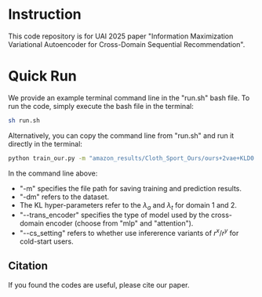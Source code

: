 # **Instruction**

This code repository is for UAI 2025 paper "Information Maximization Variational Autoencoder for Cross-Domain Sequential Recommendation".

# **Quick Run**

We provide an example terminal command line in the "run.sh" bash file. To run the code, simply execute the bash file in the terminal:

```bash
sh run.sh
```

Alternatively, you can copy the command line from "run.sh" and run it directly in the terminal:

```bash
python train_our.py -m "amazon_results/Cloth_Sport_Ours/ours+2vae+KLD0.005+KLD20.001_8e-4_AddR+CS_O" -dm cloth_sport  --kl_lambda_1 0.005 --kl_lambda_2 0.005 --kl_lambda_1_t 0.001 --kl_lambda_2_t 0.001 --lr 8e-4 --KLD1 1.5 --trans_encoder 'attention' --cs_setting True &
```

In the command line above:

* "-m" specifies the file path for saving training and prediction results.
* "-dm" refers to the dataset.
* The KL hyper-parameters refer to the $\lambda_a$ and $\lambda_t$ for domain 1 and 2.
* "--trans_encoder" specifies the type of model used by the cross-domain encoder (choose from "mlp" and "attention").
* "--cs_setting" refers to whether use infererence variants of $r^x$/$r^y$ for cold-start users.

## Citation

If you found the codes are useful, please cite our paper.


